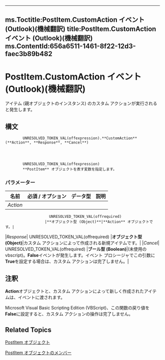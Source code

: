 

---
ms.Toctitle:PostItem.CustomAction イベント (Outlook)(機械翻訳)
title:PostItem.CustomAction イベント (Outlook)(機械翻訳)
ms.ContentId:656a6511-1461-8f22-12d3-faec3b89b482
---
# PostItem.CustomAction イベント (Outlook)(機械翻訳)




アイテム (親オブジェクトのインスタンス) のカスタム アクションが実行されると発生します。

## 構文

            UNRESOLVED_TOKEN_VAL(offexpression).**CustomAction**(**Action**, **Response**, **Cancel**)




            UNRESOLVED_TOKEN_VAL(offexpression)
            **PostItem** オブジェクトを表す変数を指定します。

### パラメーター

|**名前**|**必須 / オプション**|**データ型**|**説明**|
|---|---|---|---|
|*Action*|
                        UNRESOLVED_TOKEN_VAL(offrequired)
                      |**オブジェクト型 (Object)**|**Action** オブジェクトです。|
|*Response*|
                        UNRESOLVED_TOKEN_VAL(offrequired)
                      |**オブジェクト型 (Object)**|カスタム アクションによって作成される新規アイテムです。|
|*Cancel*|
                        UNRESOLVED_TOKEN_VAL(offrequired)
                      |**ブール型 (Boolean)**|(未使用の vbscript)。**False**イベントが発生します。イベント プロシージャでこの引数に**True**を設定する場合は、カスタム アクションは完了しません。|





## 注釈
**Action**オブジェクトと、カスタム アクションによって新しく作成されたアイテムは、イベントに渡されます。



Microsoft Visual Basic Scripting Edition (VBScript)、この関数の戻り値を**False**に設定すると、カスタム アクションの操作は完了しません。



## Related Topics

[PostItem オブジェクト](de44065d-4e93-315a-279f-7b92f09c0465.md)

[PostItem オブジェクトのメンバー](5b150db1-c96d-0721-ec36-d5b5ebc20fd8.md)




